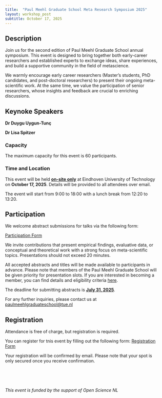 ```yaml
---
title:  "Paul Meehl Graduate School Meta Research Symposium 2025"
layout: workshop_post
subtitle: October 17, 2025
---
```


## Description

Join us for the second edition of Paul Meehl Graduate School annual symposium. This event is designed to bring together both early-career researchers and established experts to exchange ideas, share experiences, and build a supportive community in the field of metascience.

We warmly encourage early career researchers (Master’s students, PhD candidates, and post-doctoral researchers) to present their ongoing meta-scientific work. At the same time, we value the participation of senior researchers, whose insights and feedback are crucial to enriching discussions.
## Keynoke Speakers

**Dr Duygu Uygun-Tunç**

**Dr Lisa Spitzer**

### Capacity

The maximum capacity for this event is 60 participants.

### Time and Location

This event will be held <ins>**on-site only**</ins> at Eindhoven University of Technology on **October 17, 2025**. Details will be provided to all attendees over email.

The event will start from 9:00 to 18:00 with a lunch break from 12:20 to 13:20.

## Participation

We welcome abstract submissions for talks via the following form:

[Participation Form](https://forms.office.com/Pages/ResponsePage.aspx?id=R_J9zM5gD0qddXBM9g78ZP_Kihp-VglPgWom9gajHXdURE9ESUpPT1hSWkVaNUdWQjJZQVJETTZUNy4u)

We invite contributions that present empirical findings, evaluative data, or conceptual and theoretical work with a strong focus on meta-scientific topics. Presentations should not exceed 20 minutes.

All accepted abstracts and titles will be made available to participants in advance. Please note that members of the Paul Meehl Graduate School will be given priority for presentation slots. If you are interested in becoming a member, you can find details and eligibility criteria [here](https://paulmeehlschool.github.io/membership/).

The deadline for submitting abstracts is <ins>**July 31, 2025**</ins>.

For any further inquiries, please contact us at [paulmeehlgraduateschool@tue.nl](mailto:paulmeehlgraduateschool@tue.nl)

## Registration

Attendance is free of charge, but registration is required.

You can register for tnis event by filling out the following form: [Registration Form](https://forms.office.com/Pages/ResponsePage.aspx?id=R_J9zM5gD0qddXBM9g78ZP_Kihp-VglPgWom9gajHXdUOUtTRVM5UkdCRkxFN0RVWFZJNVpMMTZPMi4u)

Your registration will be confirmed by email. Please note that your spot is only secured once you receive confirmation.

<br>
<br>
<br>

*This event is funded by the support of Open Science NL*

